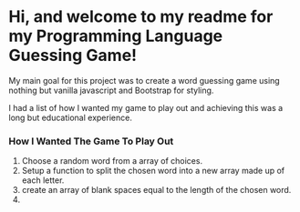 # Hi, and welcome to my readme for my Programming Language Guessing Game!

My main goal for this project was to create a word guessing game using nothing but vanilla javascript and Bootstrap for styling.

I had a list of how I wanted my game to play out and achieving this was a long but educational experience.

### How I Wanted The Game To Play Out
1. Choose a random word from a array of choices.
2. Setup a function to split the chosen word into a new array made up of each letter.
3. create an array of blank spaces equal to the length of the chosen word.
4. 